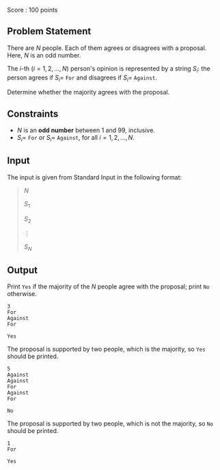 Score : $100$ points

## Problem Statement

There are $N$ people.  Each of them agrees or disagrees with a proposal.  Here, $N$ is an odd number.

The $i$-th $(i = 1, 2, \dots, N)$ person's opinion is represented by a string $S_i$: the person agrees if $S_i =$ `For` and disagrees if $S_i =$ `Against`.

Determine whether the majority agrees with the proposal.

## Constraints

- $N$ is an **odd number** between $1$ and $99$, inclusive.
- $S_i =$ `For` or $S_i =$ `Against`, for all $i = 1, 2, \dots, N$.

## Input

The input is given from Standard Input in the following format:

> $N$
> 
> $S_1$
> 
> $S_2$
> 
> $\vdots$
> 
> $S_N$

## Output

Print `Yes` if the majority of the $N$ people agree with the proposal; print `No` otherwise.

```input1
3
For
Against
For
```

```output1
Yes
```

The proposal is supported by two people, which is the majority, so `Yes` should be printed.

```input2
5
Against
Against
For
Against
For
```

```output2
No
```

The proposal is supported by two people, which is not the majority, so `No` should be printed.

```input3
1
For
```

```output3
Yes
```